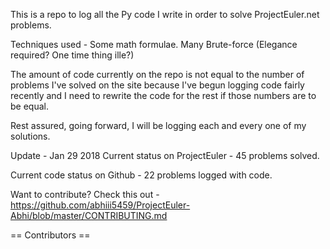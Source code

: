 This is a repo to log all the Py code I write in order to solve ProjectEuler.net problems.

Techniques used - Some math formulae. Many Brute-force (Elegance required? One time thing ille?)

The amount of code currently on the repo is not equal to the number of problems I've solved on the site because 
I've begun logging code fairly recently and I need to rewrite the code for the rest if those numbers are to be equal.

Rest assured, going forward, I will be logging each and every one of my solutions.

Update - Jan 29 2018
Current status on ProjectEuler - 45 problems solved. 

Current code status on Github  - 22 problems logged with code.

Want to contribute? Check this out - https://github.com/abhiii5459/ProjectEuler-Abhi/blob/master/CONTRIBUTING.md

== Contributors ==


